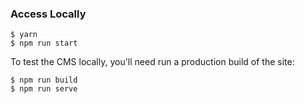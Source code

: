 ### Access Locally
```
$ yarn
$ npm run start
```

To test the CMS locally, you'll need run a production build of the site:
```
$ npm run build
$ npm run serve
```
